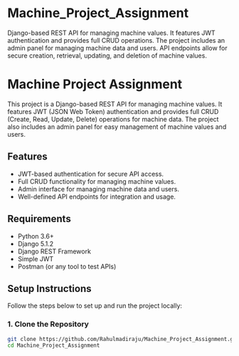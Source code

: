 # Machine_Project_Assignment
Django-based REST API for managing machine values. It features JWT authentication and provides full CRUD operations. The project includes an admin panel for managing machine data and users. API endpoints allow for secure creation, retrieval, updating, and deletion of machine values.

# Machine Project Assignment

This project is a Django-based REST API for managing machine values. It features JWT (JSON Web Token) authentication and provides full CRUD (Create, Read, Update, Delete) operations for machine data. The project also includes an admin panel for easy management of machine values and users.

## Features

- JWT-based authentication for secure API access.
- Full CRUD functionality for managing machine values.
- Admin interface for managing machine data and users.
- Well-defined API endpoints for integration and usage.

## Requirements

- Python 3.6+
- Django 5.1.2
- Django REST Framework
- Simple JWT
- Postman (or any tool to test APIs)

## Setup Instructions

Follow the steps below to set up and run the project locally:

### 1. Clone the Repository

```bash
git clone https://github.com/Rahulmadiraju/Machine_Project_Assignment.git
cd Machine_Project_Assignment
